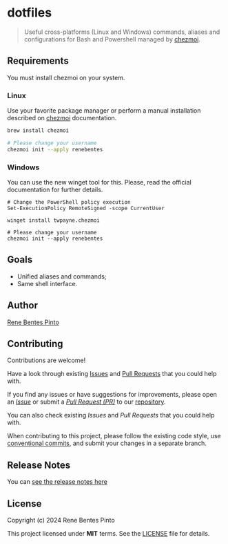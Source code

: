 # dotfiles

> Useful cross-platforms (Linux and Windows) commands, aliases and configurations for Bash and Powershell managed by [chezmoi](https://www.chezmoi.io).

## Requirements

You must install chezmoi on your system.

### Linux

Use your favorite package manager or perform a manual installation described on [chezmoi](https://www.chezmoi.io) documentation.

```sh
brew install chezmoi

# Please change your username
chezmoi init --apply renebentes
```

### Windows

You can use the new winget tool for this. Please, read the official documentation for further details.

```porwershell
# Change the PowerShell policy execution
Set-ExecutionPolicy RemoteSigned -scope CurrentUser

winget install twpayne.chezmoi

# Please change your username
chezmoi init --apply renebentes
```

## Goals

- Unified aliases and commands;
- Same shell interface.

## Author

[Rene Bentes Pinto](http://github.com/renebentes)

## Contributing

Contributions are welcome!

Have a look through existing [Issues][issues] and [Pull Requests][pulls] that you could help with.

If you find any issues or have suggestions for improvements, please open an [_Issue_][issues] or submit a [_Pull Request (PR)_][pulls] to our [repository][repo].

You can also check existing _Issues_ and _Pull Requests_ that you could help with.

When contributing to this project, please follow the existing code style, use [conventional commits][commits], and submit your changes in a separate branch.

## Release Notes

You can [see the release notes here][changelog]

## License

Copyright (c) 2024 Rene Bentes Pinto

This project licensed under **MIT** terms. See the [LICENSE](LICENSE) file for details.

[repo]: http://github.com/renebentes/repository
[issues]: ../../issues
[pulls]: ../../pulls
[changelog]: ../../commits
[commits]: https://www.conventionalcommits.org/en/v1.0.0/
